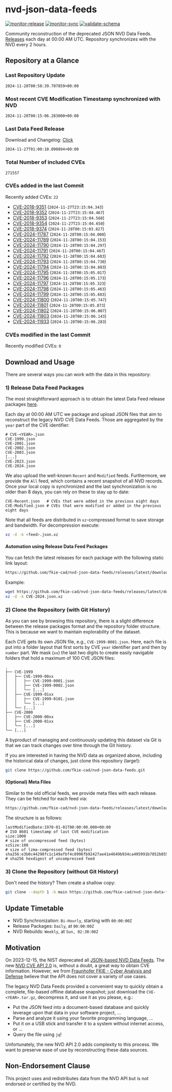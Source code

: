 # nvd-json-data-feeds

[![monitor-release](https://github.com/fkie-cad/nvd-json-data-feeds/actions/workflows/monitor_release.yml/badge.svg)](https://github.com/fkie-cad/nvd-json-data-feeds/actions/workflows/monitor_release.yml)
[![monitor-sync](https://github.com/fkie-cad/nvd-json-data-feeds/actions/workflows/monitor_sync.yml/badge.svg)](https://github.com/fkie-cad/nvd-json-data-feeds/actions/workflows/monitor_sync.yml)
[![validate-schema](https://github.com/fkie-cad/nvd-json-data-feeds/actions/workflows/validate_schema.yml/badge.svg)](https://github.com/fkie-cad/nvd-json-data-feeds/actions/workflows/validate_schema.yml)

Community reconstruction of the deprecated JSON NVD Data Feeds.
[Releases](https://github.com/fkie-cad/nvd-json-data-feeds/releases/latest) each day at 00:00 AM UTC.
Repository synchronizes with the NVD every 2 hours.

## Repository at a Glance

### Last Repository Update

```plain
2024-11-28T00:58:39.707859+00:00
```

### Most recent CVE Modification Timestamp synchronized with NVD

```plain
2024-11-28T00:15:06.283000+00:00
```

### Last Data Feed Release

Download and Changelog: [Click](https://github.com/fkie-cad/nvd-json-data-feeds/releases/latest)

```plain
2024-11-27T01:00:10.090894+00:00
```

### Total Number of included CVEs

```plain
271557
```

### CVEs added in the last Commit

Recently added CVEs: `22`

- [CVE-2018-9351](CVE-2018/CVE-2018-93xx/CVE-2018-9351.json) (`2024-11-27T23:15:04.343`)
- [CVE-2018-9352](CVE-2018/CVE-2018-93xx/CVE-2018-9352.json) (`2024-11-27T23:15:04.467`)
- [CVE-2018-9353](CVE-2018/CVE-2018-93xx/CVE-2018-9353.json) (`2024-11-27T23:15:04.560`)
- [CVE-2018-9354](CVE-2018/CVE-2018-93xx/CVE-2018-9354.json) (`2024-11-27T23:15:04.650`)
- [CVE-2018-9374](CVE-2018/CVE-2018-93xx/CVE-2018-9374.json) (`2024-11-28T00:15:03.827`)
- [CVE-2024-11787](CVE-2024/CVE-2024-117xx/CVE-2024-11787.json) (`2024-11-28T00:15:04.000`)
- [CVE-2024-11789](CVE-2024/CVE-2024-117xx/CVE-2024-11789.json) (`2024-11-28T00:15:04.153`)
- [CVE-2024-11790](CVE-2024/CVE-2024-117xx/CVE-2024-11790.json) (`2024-11-28T00:15:04.297`)
- [CVE-2024-11791](CVE-2024/CVE-2024-117xx/CVE-2024-11791.json) (`2024-11-28T00:15:04.467`)
- [CVE-2024-11792](CVE-2024/CVE-2024-117xx/CVE-2024-11792.json) (`2024-11-28T00:15:04.603`)
- [CVE-2024-11793](CVE-2024/CVE-2024-117xx/CVE-2024-11793.json) (`2024-11-28T00:15:04.730`)
- [CVE-2024-11794](CVE-2024/CVE-2024-117xx/CVE-2024-11794.json) (`2024-11-28T00:15:04.883`)
- [CVE-2024-11795](CVE-2024/CVE-2024-117xx/CVE-2024-11795.json) (`2024-11-28T00:15:05.017`)
- [CVE-2024-11796](CVE-2024/CVE-2024-117xx/CVE-2024-11796.json) (`2024-11-28T00:15:05.173`)
- [CVE-2024-11797](CVE-2024/CVE-2024-117xx/CVE-2024-11797.json) (`2024-11-28T00:15:05.323`)
- [CVE-2024-11798](CVE-2024/CVE-2024-117xx/CVE-2024-11798.json) (`2024-11-28T00:15:05.463`)
- [CVE-2024-11799](CVE-2024/CVE-2024-117xx/CVE-2024-11799.json) (`2024-11-28T00:15:05.603`)
- [CVE-2024-11800](CVE-2024/CVE-2024-118xx/CVE-2024-11800.json) (`2024-11-28T00:15:05.747`)
- [CVE-2024-11801](CVE-2024/CVE-2024-118xx/CVE-2024-11801.json) (`2024-11-28T00:15:05.873`)
- [CVE-2024-11802](CVE-2024/CVE-2024-118xx/CVE-2024-11802.json) (`2024-11-28T00:15:06.007`)
- [CVE-2024-11803](CVE-2024/CVE-2024-118xx/CVE-2024-11803.json) (`2024-11-28T00:15:06.143`)
- [CVE-2024-11933](CVE-2024/CVE-2024-119xx/CVE-2024-11933.json) (`2024-11-28T00:15:06.283`)


### CVEs modified in the last Commit

Recently modified CVEs: `0`



## Download and Usage

There are several ways you can work with the data in this repository:

### 1) Release Data Feed Packages

The most straightforward approach is to obtain the latest Data Feed release packages [here](https://github.com/fkie-cad/nvd-json-data-feeds/releases/latest).

Each day at 00:00 AM UTC we package and upload JSON files that aim to reconstruct the legacy NVD CVE Data Feeds.
Those are aggregated by the `year` part of the CVE identifier:

```
# CVE-<YEAR>.json
CVE-1999.json
CVE-2001.json
CVE-2002.json
CVE-2003.json
[...]
CVE-2023.json
CVE-2024.json
```

We also upload the well-known `Recent` and `Modified` feeds.
Furthermore, we provide the `All` feed, which contains a recent snapshot of all NVD records.
Once your local copy is synchronized and the last synchronization is no older than 8 days, you can rely on these to stay up to date:

```plain
CVE-Recent.json   # CVEs that were added in the previous eight days
CVE-Modified.json # CVEs that were modified or added in the previous eight days
```

Note that all feeds are distributed in `xz`-compressed format to save storage and bandwidth.
For decompression execute:

```sh
xz -d -k <feed>.json.xz
```

#### Automation using Release Data Feed Packages

You can fetch the latest releases for each package with the following static link layout:

```sh
https://github.com/fkie-cad/nvd-json-data-feeds/releases/latest/download/CVE-<YEAR>.json.xz
```

Example:

```sh
wget https://github.com/fkie-cad/nvd-json-data-feeds/releases/latest/download/CVE-2024.json.xz
xz -d -k CVE-2024.json.xz
```

### 2) Clone the Repository (with Git History)

As you can see by browsing this repository, there is a slight difference between the release packages format and the repository folder structure.
This is because we want to maintain explorability of the dataset.

Each CVE gets its own JSON file, e.g., `CVE-1999-0001.json`.
Here, each file is put into a folder layout that first sorts by CVE `year` identifier part and then by `number` part.
We mask (`xx`) the last two digits to create easily navigable folders that hold a maximum of 100 CVE JSON files:

```plain
.
├── CVE-1999
│   ├── CVE-1999-00xx
│   │   ├── CVE-1999-0001.json
│   │   ├── CVE-1999-0002.json
│   │   └── [...]
│   ├── CVE-1999-01xx
│   │   ├── CVE-1999-0101.json
│   │   └── [...]
│   └── [...]
├── CVE-2000
│   ├── CVE-2000-00xx
│   ├── CVE-2000-01xx
│   └── [...]
└── [...]
```

A byproduct of managing and continuously updating this dataset via Git is that we can track changes over time through the Git history.

If you are interested in having the NVD data as organized above, including the historical data of changes, just clone this repository (large!):

```sh
git clone https://github.com/fkie-cad/nvd-json-data-feeds.git
```

#### (Optional) Meta Files

Similar to the old official feeds, we provide meta files with each release. They can be fetched for each feed via:

```sh
https://github.com/fkie-cad/nvd-json-data-feeds/releases/latest/download/CVE-<YEAR>.meta
```

The structure is as follows:

```plain
lastModifiedDate:1970-01-01T00:00:00.000+00:00                          # ISO 8601 timestamp of last CVE modification
size:1000                                                               # size of uncompressed feed (bytes)
xzSize:100                                                              # size of lzma-compressed feed (bytes)
sha256:e3b0c44298fc1c149afbf4c8996fb92427ae41e4649b934ca495991b7852b855 # sha256 hexdigest of uncompressed feed
```

### 3) Clone the Repository (without Git History)

Don't need the history? Then create a shallow copy:

```sh
git clone --depth 1 -b main https://github.com/fkie-cad/nvd-json-data-feeds.git
```


## Update Timetable

* NVD Synchronization: `Bi-Hourly`, starting with `00:00:00Z`
* Release Packages: `Daily`, at `00:00:00Z`
* NVD Rebuilds: `Weekly`, at `Sun, 02:30:00Z`


## Motivation

On 2023-12-15, the NIST deprecated all [JSON-based NVD Data Feeds](https://nvd.nist.gov/vuln/data-feeds#divRetirementBanner-1).
The new [NVD CVE API 2.0](https://nvd.nist.gov/developers/vulnerabilities) is, without a doubt, a great way to obtain CVE information.
However, we from [Fraunhofer FKIE - Cyber Analysis and Defense](https://www.fkie.fraunhofer.de/en/departments/cad.html) believe that the API does not cover a variety of use cases.

The legacy NVD Data Feeds provided a convenient way to quickly obtain a complete, file-based offline database snapshot; just download the `CVE-<YEAR>.tar.gz`, decompress it, and use it as you please, e.g.:

- Put the JSON feed into a document-based database and quickly leverage upon that data in your software project, ...
- Parse and analyze it using your favorite programming language, ...
- Put it on a USB stick and transfer it to a system without internet access, or ...
- Query the file using `jq`!

Unfortunately, the new NVD API 2.0 adds complexity to this process.
We want to preserve ease of use by reconstructing these data sources.

## Non-Endorsement Clause

This project uses and redistributes data from the NVD API but is not endorsed or certified by the NVD.